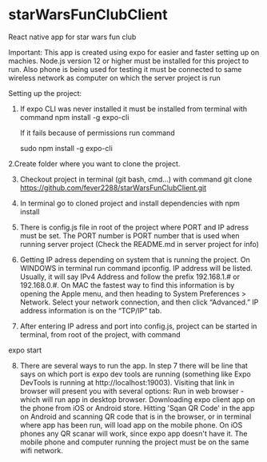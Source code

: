 # starWarsFunClubClient
React native app for star wars fun club

Important: This app is created using expo for easier and faster setting up on machies. Node.js version 12 or higher must be installed for this project to run. Also phone is being used for testing it must be connected to same wireless network as computer on which the server project is run

Setting up the project:

1. If expo CLI was never installed it must be installed from terminal with command
    npm install -g expo-cli 

    If it fails because of permissions run command  
    
    sudo npm install -g expo-cli

2.Create folder where you want to clone the project. 

3. Checkout project in terminal (git bash, cmd...) with command 
    git clone https://github.com/fever2288/starWarsFunClubClient.git

4. In terminal go to cloned project and install dependencies with npm install

5. There is config.js file in root of the project where PORT and IP adress must be set. The PORT number is PORT number that is used when running server project (Check the README.md in server project for info)

6. Getting IP adress depending on system that is running the project. On WINDOWS in terminal run command ipconfig. IP address will be listed. Usually, it will say IPv4 Address and follow the prefix 192.168.1.# or 192.168.0.#. On MAC the fastest way to find this information is by opening the Apple menu, and then heading to System Preferences > Network. Select your network connection, and then click “Advanced.” IP address information is on the “TCP/IP” tab.

7. After entering IP adress and port into config.js, project can be started in terminal, from root of the project, with command 

expo start

8. There are several ways to run the app. In step 7 there will be line that says on which port is expo dev tools are running (something like  Expo DevTools is running at http://localhost:19003). Visiting that link in browser will present you with several options:
Run in web browser - which will run app in desktop browser. 
Downloading expo client app on the phone from iOS or Android store. Hitting 'Sqan QR Code' in the app on Android and scanning QR code that is in the browser, or in terminal where app has been run, will load app on the mobile phone. On iOS phones any QR scanar will work, since expo app doesn't have it. The mobile phone and computer running the project must be on the same wifi network.